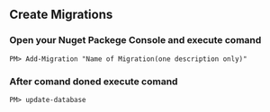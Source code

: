 ## Create Migrations

### Open your Nuget Packege Console and execute comand
`PM> Add-Migration "Name of Migration(one description only)"`

### After comand doned execute comand
`PM> update-database`
